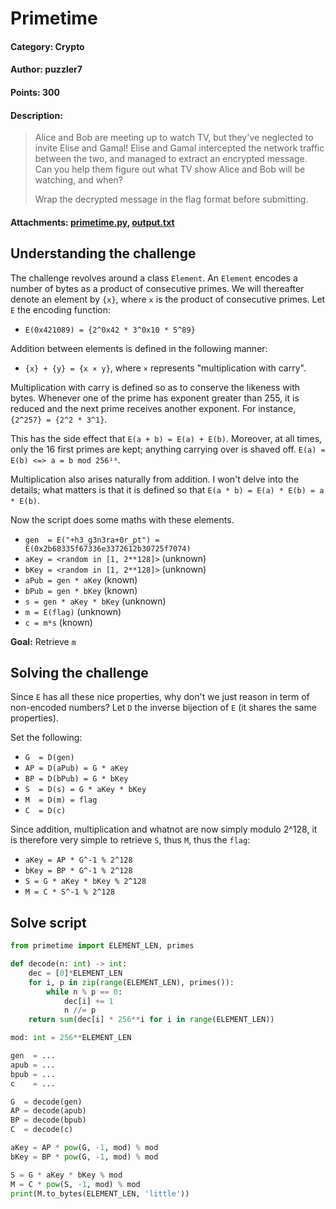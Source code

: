 # Primetime
#### **Category:** Crypto
#### **Author:** puzzler7
#### **Points:** 300
#### **Description:**
> Alice and Bob are meeting up to watch TV, but they've neglected to invite Elise and Gamal! Elise and Gamal intercepted the network traffic between the two, and managed to extract an encrypted message. Can you help them figure out what TV show Alice and Bob will be watching, and when?
> 
> Wrap the decrypted message in the flag format before submitting.

#### **Attachments:** [primetime.py](./primetime.py), [output.txt](./output.txt)

## Understanding the challenge

The challenge revolves around a class `Element`. An `Element` encodes a number of bytes as a product of consecutive primes. We will thereafter denote an element by `{x}`, where `x` is the product of consecutive primes.
Let `E` the encoding function:
 - `E(0x421089) = {2^0x42 * 3^0x10 * 5^89}`

Addition between elements is defined in the following manner:
 - `{x} + {y} = {x × y}`, where `×` represents "multiplication with carry".

Multiplication with carry is defined so as to conserve the likeness with bytes. Whenever one of the prime has exponent greater than 255, it is reduced and the next prime receives another exponent. For instance, `{2^257} = {2^2 * 3^1}`.

This has the side effect that `E(a + b) = E(a) + E(b)`. Moreover, at all times, only the 16 first primes are kept; anything carrying over is shaved off. `E(a) = E(b) <=> a = b mod 256¹⁶`.

Multiplication also arises naturally from addition. I won't delve into the details; what matters is that it is defined so that `E(a * b) = E(a) * E(b) = a * E(b)`.

Now the script does some maths with these elements.
 - `gen  = E("+h3_g3n3ra+0r_pt") = E(0x2b68335f67336e3372612b30725f7074)`
 - `aKey = <random in [1, 2**128]>` (unknown)
 - `bKey = <random in [1, 2**128]>` (unknown)
 - `aPub = gen * aKey` (known)
 - `bPub = gen * bKey` (known)
 - `s = gen * aKey * bKey` (unknown)
 - `m = E(flag)` (unknown)
 - `c = m*s` (known)

**Goal:** Retrieve `m`

## Solving the challenge

Since `E` has all these nice properties, why don't we just reason in term of non-encoded numbers? Let `D` the inverse bijection of `E` (it shares the same properties).

Set the following:
 - `G  = D(gen)`
 - `AP = D(aPub) = G * aKey`
 - `BP = D(bPub) = G * bKey`
 - `S  = D(s) = G * aKey * bKey`
 - `M  = D(m) = flag`
 - `C  = D(c)`

Since addition, multiplication and whatnot are now simply modulo 2^128, it is therefore very simple to retrieve `S`, thus `M`, thus the `flag`:
 - `aKey = AP * G^-1 % 2^128`
 - `bKey = BP * G^-1 % 2^128`
 - `S = G * aKey * bKey % 2^128`
 - `M = C * S^-1 % 2^128`

## Solve script
```py
from primetime import ELEMENT_LEN, primes

def decode(n: int) -> int:
    dec = [0]*ELEMENT_LEN
    for i, p in zip(range(ELEMENT_LEN), primes()):
        while n % p == 0:
            dec[i] += 1
            n //= p
    return sum(dec[i] * 256**i for i in range(ELEMENT_LEN))

mod: int = 256**ELEMENT_LEN

gen  = ...
apub = ...
bpub = ...
c    = ...

G  = decode(gen)
AP = decode(apub)
BP = decode(bpub)
C  = decode(c)

aKey = AP * pow(G, -1, mod) % mod
bKey = BP * pow(G, -1, mod) % mod

S = G * aKey * bKey % mod
M = C * pow(S, -1, mod) % mod
print(M.to_bytes(ELEMENT_LEN, 'little'))
```